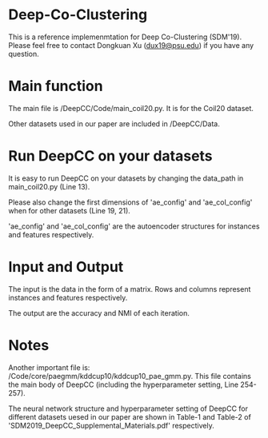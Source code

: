 # Deep-Co-Clustering

This is a reference implemenmtation for Deep Co-Clustering (SDM'19). Please feel free to contact Dongkuan Xu (dux19@psu.edu) if you have any question.

# Main function
The main file is /DeepCC/Code/main_coil20.py. It is for the Coil20 dataset.

Other datasets used in our paper are included in /DeepCC/Data.

# Run DeepCC on your datasets
It is easy to run DeepCC on your datasets by changing the data_path in main_coil20.py (Line 13).

Please also change the first dimensions of 'ae_config' and 'ae_col_config' when for other datasets (Line 19, 21).

'ae_config' and 'ae_col_config' are the autoencoder structures for instances and features respectively. 

# Input and Output
The input is the data in the form of a matrix. Rows and columns represent instances and features respectively.

The output are the accuracy and NMI of each iteration.

# Notes
Another important file is: /Code/core/paegmm/kddcup10/kddcup10_pae_gmm.py. This file contains the main body of DeepCC (including the hyperparameter setting, Line 254-257).

The neural network structure and hyperparameter setting of DeepCC for different datasets uesed in our paper are shown in Table-1 and Table-2 of 'SDM2019_DeepCC_Supplemental_Materials.pdf' respectively.
